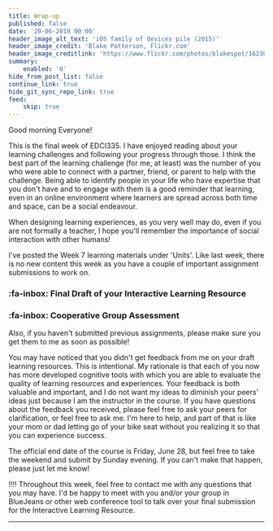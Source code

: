 ```yaml
---
title: Wrap-up
published: false
date: '20-06-2019 00:00'
header_image_alt_text: 'iOS family of devices pile (2015)'
header_image_credit: 'Blake Patterson, Flickr.com'
header_image_creditlink: 'https://www.flickr.com/photos/blakespot/16230041026/'
summary:
    enabled: '0'
hide_from_post_list: false
continue_link: true
hide_git_sync_repo_link: true
feed:
    skip: true
---
```


Good morning Everyone!

This is the final week of EDCI335. I have enjoyed reading about your learning challenges and following your progress through those. I think the best part of the learning challenge (for me, at least) was the number of you who were able to connect with a partner, friend, or parent to help with the challenge. Being able to identify people in your life who have expertise that you don't have and to engage with them is a good reminder that learning, even in an online environment where learners are spread across both time and space, can be a social endeavour.

When designing learning experiences, as you very well may do, even if you are not formally a teacher, I hope you'll remember the importance of social interaction with other humans!

I've posted the Week 7 learning materials under 'Units'. Like last week, there is no new content this week as you have a couple of important assignment submissions to work on.

### :fa-inbox: Final Draft of your Interactive Learning Resource
### :fa-inbox: Cooperative Group Assessment

Also, if you haven't submitted previous assignments, please make sure you get them to me as soon as possible!

You may have noticed that you didn't get feedback from me on your draft learning resources. This is intentional. My rationale is that each of you now has more developed cognitive tools with which you are able to evaluate the quality of learning resources and experiences. Your feedback is both valuable and important, and I do not want my ideas to diminish your peers' ideas just because I am the instructor in the course. If you have questions about the feedback you received, please feel free to ask your peers for clarification, or feel free to ask me. I'm here to help, and part of that is like your mom or dad letting go of your bike seat without you realizing it so that you can experience success.

The official end date of the course is Friday, June 28, but feel free to take the weekend and submit by Sunday evening. If you can't make that happen, please just let me know!

!!!! Throughout this week, feel free to contact me with any questions that you may have. I'd be happy to meet with you and/or your group in BlueJeans or other web conference tool to talk over your final submission for the Interactive Learning Resource.

---
